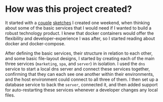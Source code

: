 # How was this project created?

It started with a [couple](IMG_0037.PNG) [sketches](IMG_0038.PNG) I created one weekend, when thinking about some of the basic services that I would need if I wanted to build a robust technology product. I knew that docker containers would offer the flexibility and developer-experience I was after, so I started reading about docker and docker-compose.

After defining the basic services, their structure in relation to each other, and some basic file-layout designs, I started by creating each of the main three services (`marketing`, `spa`, and `server`) in isolation. I used the `dns` service to start a local dns server and connect these services together, confirming that they can each see one another within their environments, and the host environment could connect to all three of them. I then set up a database service to back the `server`, connected it, and then added support for auto-restarting these services whenever a developer changes any local files.
